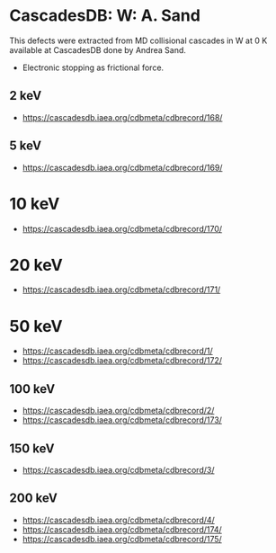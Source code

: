 # CascadesDB: W: A. Sand
This defects were extracted from MD collisional cascades in W at 0 K available at CascadesDB done by Andrea Sand.
- Electronic stopping as frictional force.

## 2 keV
- https://cascadesdb.iaea.org/cdbmeta/cdbrecord/168/

## 5 keV
- https://cascadesdb.iaea.org/cdbmeta/cdbrecord/169/

# 10 keV
- https://cascadesdb.iaea.org/cdbmeta/cdbrecord/170/

# 20 keV
- https://cascadesdb.iaea.org/cdbmeta/cdbrecord/171/

# 50 keV
- https://cascadesdb.iaea.org/cdbmeta/cdbrecord/1/
- https://cascadesdb.iaea.org/cdbmeta/cdbrecord/172/

## 100 keV
- https://cascadesdb.iaea.org/cdbmeta/cdbrecord/2/
- https://cascadesdb.iaea.org/cdbmeta/cdbrecord/173/

## 150 keV
- https://cascadesdb.iaea.org/cdbmeta/cdbrecord/3/

## 200 keV
- https://cascadesdb.iaea.org/cdbmeta/cdbrecord/4/
- https://cascadesdb.iaea.org/cdbmeta/cdbrecord/174/
- https://cascadesdb.iaea.org/cdbmeta/cdbrecord/175/
